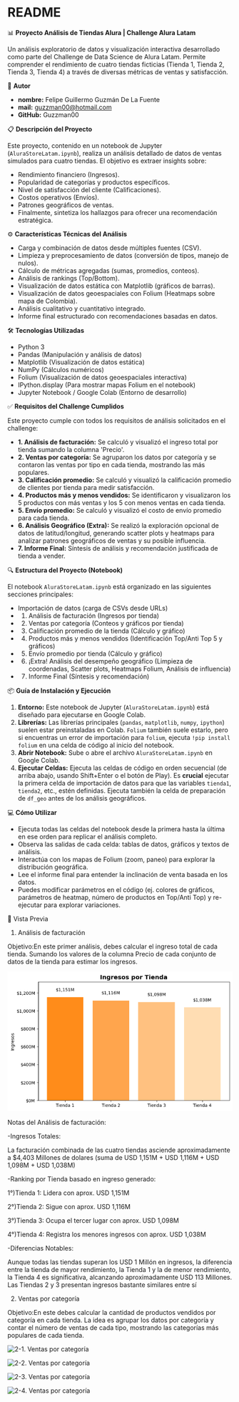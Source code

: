 # README

📊 **Proyecto Análisis de Tiendas Alura | Challenge Alura Latam**

Un análisis exploratorio de datos y visualización interactiva desarrollado como parte del Challenge de Data Science de Alura Latam. Permite comprender el rendimiento de cuatro tiendas ficticias (Tienda 1, Tienda 2, Tienda 3, Tienda 4) a través de diversas métricas de ventas y satisfacción.

👥 **Autor**

* **nombre:** Felipe Guillermo Guzmán De La Fuente
* **mail:** guzzman00@hotmail.com
* **GitHub:** Guzzman00

📋 **Descripción del Proyecto**

Este proyecto, contenido en un notebook de Jupyter (`AluraStoreLatam.ipynb`), realiza un análisis detallado de datos de ventas simulados para cuatro tiendas. El objetivo es extraer insights sobre:
* Rendimiento financiero (Ingresos).
* Popularidad de categorías y productos específicos.
* Nivel de satisfacción del cliente (Calificaciones).
* Costos operativos (Envíos).
* Patrones geográficos de ventas.
* Finalmente, sintetiza los hallazgos para ofrecer una recomendación estratégica.

⚙️ **Características Técnicas del Análisis**

* Carga y combinación de datos desde múltiples fuentes (CSV).
* Limpieza y preprocesamiento de datos (conversión de tipos, manejo de nulos).
* Cálculo de métricas agregadas (sumas, promedios, conteos).
* Análisis de rankings (Top/Bottom).
* Visualización de datos estática con Matplotlib (gráficos de barras).
* Visualización de datos geoespaciales con Folium (Heatmaps sobre mapa de Colombia).
* Análisis cualitativo y cuantitativo integrado.
* Informe final estructurado con recomendaciones basadas en datos.

🛠️ **Tecnologías Utilizadas**

* Python 3
* Pandas (Manipulación y análisis de datos)
* Matplotlib (Visualización de datos estática)
* NumPy (Cálculos numéricos)
* Folium (Visualización de datos geoespaciales interactiva)
* IPython.display (Para mostrar mapas Folium en el notebook)
* Jupyter Notebook / Google Colab (Entorno de desarrollo)

✅ **Requisitos del Challenge Cumplidos**

Este proyecto cumple con todos los requisitos de análisis solicitados en el challenge:
* **1. Análisis de facturación:** Se calculó y visualizó el ingreso total por tienda sumando la columna 'Precio'.
* **2. Ventas por categoría:** Se agruparon los datos por categoría y se contaron las ventas por tipo en cada tienda, mostrando las más populares.
* **3. Calificación promedio:** Se calculó y visualizó la calificación promedio de clientes por tienda para medir satisfacción.
* **4. Productos más y menos vendidos:** Se identificaron y visualizaron los 5 productos con más ventas y los 5 con menos ventas en cada tienda.
* **5. Envío promedio:** Se calculó y visualizó el costo de envío promedio para cada tienda.
* **6. Análisis Geográfico (Extra):** Se realizó la exploración opcional de datos de latitud/longitud, generando scatter plots y heatmaps para analizar patrones geográficos de ventas y su posible influencia.
*  **7. Informe Final:** Síntesis de análisis y recomendación justificada de tienda a vender.

🔍 **Estructura del Proyecto (Notebook)**

El notebook `AluraStoreLatam.ipynb` está organizado en las siguientes secciones principales:
* Importación de datos (carga de CSVs desde URLs)
* 1. Análisis de facturación (Ingresos por tienda)
* 2. Ventas por categoría (Conteos y gráficos por tienda)
* 3. Calificación promedio de la tienda (Cálculo y gráfico)
* 4. Productos más y menos vendidos (Identificación Top/Anti Top 5 y gráficos)
* 5. Envío promedio por tienda (Cálculo y gráfico)
* 6. ¡Extra! Análisis del desempeño geográfico (Limpieza de coordenadas, Scatter plots, Heatmaps Folium, Análisis de influencia)
* 7. Informe Final (Síntesis y recomendación)

📦 **Guía de Instalación y Ejecución**

1.  **Entorno:** Este notebook de Jupyter (`AluraStoreLatam.ipynb`) está diseñado para ejecutarse en Google Colab.
2.  **Librerías:** Las librerías principales (`pandas`, `matplotlib`, `numpy`, `ipython`) suelen estar preinstaladas en Colab. `Folium` también suele estarlo, pero si encuentras un error de importación para `folium`, ejecuta `!pip install folium` en una celda de código al inicio del notebook.
3.  **Abrir Notebook:** Sube o abre el archivo `AluraStoreLatam.ipynb` en Google Colab.
4.  **Ejecutar Celdas:** Ejecuta las celdas de código en orden secuencial (de arriba abajo, usando Shift+Enter o el botón de Play). Es **crucial** ejecutar la primera celda de importación de datos para que las variables `tienda1`, `tienda2`, etc., estén definidas. Ejecuta también la celda de preparación de `df_geo` antes de los análisis geográficos.

💻 **Cómo Utilizar**

* Ejecuta todas las celdas del notebook desde la primera hasta la última en ese orden para replicar el análisis completo.
* Observa las salidas de cada celda: tablas de datos, gráficos y textos de análisis.
* Interactúa con los mapas de Folium (zoom, paneo) para explorar la distribución geográfica.
* Lee el informe final para entender la inclinación de venta basada en los datos.
* Puedes modificar parámetros en el código (ej. colores de gráficos, parámetros de heatmap, número de productos en Top/Anti Top) y re-ejecutar para explorar variaciones.

🎨 Vista Previa

1. Análisis de facturación

Objetivo:En este primer análisis, debes calcular el ingreso total de cada tienda. Sumando los valores de la columna Precio de cada conjunto de datos de la tienda para estimar los ingresos.

![1. Análisis de facturación](1.%20An%C3%A1lisis%20de%20facturaci%C3%B3n.png)

Notas del Análisis de facturación:

-Ingresos Totales:

La facturación combinada de las cuatro tiendas asciende aproximadamente a $4,403 Millones de dolares (suma de USD 1,151M + USD 1,116M + USD 1,098M + USD 1,038M)

-Ranking por Tienda basado en ingreso generado:

1°)Tienda 1: Lidera con aprox. USD 1,151M

2°)Tienda 2: Sigue con aprox. USD 1,116M

3°)Tienda 3: Ocupa el tercer lugar con aprox. USD 1,098M

4°)Tienda 4: Registra los menores ingresos con aprox. USD 1,038M

-Diferencias Notables:

Aunque todas las tiendas superan los USD 1 Millón en ingresos, la diferencia entre la tienda de mayor rendimiento, la Tienda 1 y la de menor rendimiento, la Tienda 4 es significativa, alcanzando aproximadamente USD 113 Millones. Las Tiendas 2 y 3 presentan ingresos bastante similares entre sí

2. Ventas por categoría

Objetivo:En este debes calcular la cantidad de productos vendidos por categoría en cada tienda. La idea es agrupar los datos por categoría y contar el número de ventas de cada tipo, mostrando las categorías más populares de cada tienda.

![2-1. Ventas por categoría](2-1.%20Ventas%20por%20categoría.png)

![2-2. Ventas por categoría](2-2.%20Ventas%20por%20categoría.png)

![2-3. Ventas por categoría](2-3.%20Ventas%20por%20categoría.png)

![2-4. Ventas por categoría](2-4.%20Ventas%20por%20categoría.png)
